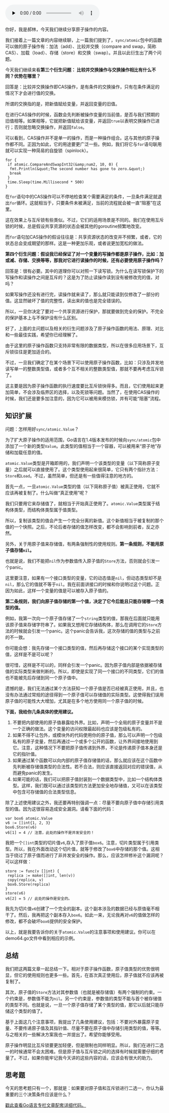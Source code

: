 <audio id="audio" title="30 | 原子操作（下）" controls="" preload="none"><source id="mp3" src="https://static001.geekbang.org/resource/audio/6f/4d/6fa3e694ea58b9daf7d0337ff6ab8a4d.mp3"></audio>

你好，我是郝林，今天我们继续分享原子操作的内容。

我们接着上一篇文章的内容继续聊，上一篇我们提到了，`sync/atomic`包中的函数可以做的原子操作有：加法（add）、比较并交换（compare and swap，简称CAS）、加载（load）、存储（store）和交换（swap）。并且以此衍生出了两个问题。

今天我们继续来看**第三个衍生问题： 比较并交换操作与交换操作相比有什么不同？优势在哪里？**

回答是：比较并交换操作即CAS操作，是有条件的交换操作，只有在条件满足的情况下才会进行值的交换。

所谓的交换指的是，把新值赋给变量，并返回变量的旧值。

在进行CAS操作的时候，函数会先判断被操作变量的当前值，是否与我们预期的旧值相等。如果相等，它就把新值赋给该变量，并返回`true`以表明交换操作已进行；否则就忽略交换操作，并返回`false`。

可以看到，CAS操作并不是单一的操作，而是一种操作组合。这与其他的原子操作都不同。正因为如此，它的用途要更广泛一些。例如，我们将它与`for`语句联用就可以实现一种简易的自旋锁（spinlock）。

```
for {
 if atomic.CompareAndSwapInt32(&amp;num2, 10, 0) {
  fmt.Println(&quot;The second number has gone to zero.&quot;)
  break
 }
 time.Sleep(time.Millisecond * 500)
}

```

在`for`语句中的CAS操作可以不停地检查某个需要满足的条件，一旦条件满足就退出`for`循环。这就相当于，只要条件未被满足，当前的流程就会被一直“阻塞”在这里。

这在效果上与互斥锁有些类似。不过，它们的适用场景是不同的。我们在使用互斥锁的时候，总是假设共享资源的状态会被其他的goroutine频繁地改变。

而`for`语句加CAS操作的假设往往是：共享资源状态的改变并不频繁，或者，它的状态总会变成期望的那样。这是一种更加乐观，或者说更加宽松的做法。

**第四个衍生问题：假设我已经保证了对一个变量的写操作都是原子操作，比如：加或减、存储、交换等等，那我对它进行读操作的时候，还有必要使用原子操作吗？**

回答是：很有必要。其中的道理你可以对照一下读写锁。为什么在读写锁保护下的写操作和读操作之间是互斥的？这是为了防止读操作读到没有被修改完的值，对吗？

如果写操作还没有进行完，读操作就来读了，那么就只能读到仅修改了一部分的值。这显然破坏了值的完整性，读出来的值也是完全错误的。

所以，一旦你决定了要对一个共享资源进行保护，那就要做到完全的保护。不完全的保护基本上与不保护没有什么区别。

好了，上面的主问题以及相关的衍生问题涉及了原子操作函数的用法、原理、对比和一些最佳实践，希望你已经理解了。

由于这里的原子操作函数只支持非常有限的数据类型，所以在很多应用场景下，互斥锁往往是更加适合的。

不过，一旦我们确定了在某个场景下可以使用原子操作函数，比如：只涉及并发地读写单一的整数类型值，或者多个互不相关的整数类型值，那就不要再考虑互斥锁了。

这主要是因为原子操作函数的执行速度要比互斥锁快得多。而且，它们使用起来更加简单，不会涉及临界区的选择，以及死锁等问题。当然了，在使用CAS操作的时候，我们还是要多加注意的，因为它可以被用来模仿锁，并有可能“阻塞”流程。

## 知识扩展

问题：怎样用好`sync/atomic.Value`？

为了扩大原子操作的适用范围，Go语言在1.4版本发布的时候向`sync/atomic`包中添加了一个新的类型`Value`。此类型的值相当于一个容器，可以被用来“原子地”存储和加载任意的值。

`atomic.Value`类型是开箱即用的，我们声明一个该类型的变量（以下简称原子变量）之后就可以直接使用了。这个类型使用起来很简单，它只有两个指针方法：`Store`和`Load`。不过，虽然简单，但还是有一些值得注意的地方的。

首先一点，一旦`atomic.Value`类型的值（以下简称原子值）被真正使用，它就不应该再被复制了。什么叫做“真正使用”呢？

我们只要用它来存储值了，就相当于开始真正使用了。`atomic.Value`类型属于结构体类型，而结构体类型属于值类型。

所以，复制该类型的值会产生一个完全分离的新值。这个新值相当于被复制的那个值的一个快照。之后，不论后者存储的值怎样改变，都不会影响到前者，反之亦然。

另外，关于用原子值来存储值，有两条强制性的使用规则。**第一条规则，不能用原子值存储`nil`。**

也就是说，我们不能把`nil`作为参数值传入原子值的`Store`方法，否则就会引发一个panic。

这里要注意，如果有一个接口类型的变量，它的动态值是`nil`，但动态类型却不是`nil`，那么它的值就不等于`nil`。我在前面讲接口的时候和你说明过这个问题。正因为如此，这样一个变量的值是可以被存入原子值的。

**第二条规则，我们向原子值存储的第一个值，决定了它今后能且只能存储哪一个类型的值。**

例如，我第一次向一个原子值存储了一个`string`类型的值，那我在后面就只能用该原子值来存储字符串了。如果我又想用它存储结构体，那么在调用它的`Store`方法的时候就会引发一个panic。这个panic会告诉我，这次存储的值的类型与之前的不一致。

你可能会想：我先存储一个接口类型的值，然后再存储这个接口的某个实现类型的值，这样是不是可以呢？

很可惜，这样是不可以的，同样会引发一个panic。因为原子值内部是依据被存储值的实际类型来做判断的。所以，即使是实现了同一个接口的不同类型，它们的值也不能被先后存储到同一个原子值中。

遗憾的是，我们无法通过某个方法获知一个原子值是否已经被真正使用，并且，也没有办法通过常规的途径得到一个原子值可以存储值的实际类型。这使得我们误用原子值的可能性大大增加，尤其是在多个地方使用同一个原子值的时候。

**下面，我给你几条具体的使用建议。**

1. 不要把内部使用的原子值暴露给外界。比如，声明一个全局的原子变量并不是一个正确的做法。这个变量的访问权限最起码也应该是包级私有的。
1. 如果不得不让包外，或模块外的代码使用你的原子值，那么可以声明一个包级私有的原子变量，然后再通过一个或多个公开的函数，让外界间接地使用到它。注意，这种情况下不要把原子值传递到外界，不论是传递原子值本身还是它的指针值。
1. 如果通过某个函数可以向内部的原子值存储值的话，那么就应该在这个函数中先判断被存储值类型的合法性。若不合法，则应该直接返回对应的错误值，从而避免panic的发生。
1. 如果可能的话，我们可以把原子值封装到一个数据类型中，比如一个结构体类型。这样，我们既可以通过该类型的方法更加安全地存储值，又可以在该类型中包含可存储值的合法类型信息。

除了上述使用建议之外，我还要再特别强调一点：尽量不要向原子值中存储引用类型的值。因为这很容易造成安全漏洞。请看下面的代码：

```
var box6 atomic.Value
v6 := []int{1, 2, 3}
box6.Store(v6)
v6[1] = 4 // 注意，此处的操作不是并发安全的！

```

我把一个`[]int`类型的切片值`v6`,存入了原子值`box6`。注意，切片类型属于引用类型。所以，我在外面改动这个切片值，就等于修改了`box6`中存储的那个值。这相当于绕过了原子值而进行了非并发安全的操作。那么，应该怎样修补这个漏洞呢？可以这样做：

```
store := func(v []int) {
 replica := make([]int, len(v))
 copy(replica, v)
 box6.Store(replica)
}
store(v6)
v6[2] = 5 // 此处的操作是安全的。

```

我先为切片值`v6`创建了一个完全的副本。这个副本涉及的数据已经与原值毫不相干了。然后，我再把这个副本存入`box6`。如此一来，无论我再对`v6`的值做怎样的修改，都不会破坏`box6`提供的安全保护。

以上，就是我要告诉你的关于`atomic.Value`的注意事项和使用建议。你可以在demo64.go文件中看到相应的示例。

## 总结

我们把这两篇文章一起总结一下。相对于原子操作函数，原子值类型的优势很明显，但它的使用规则也更多一些。首先，在首次真正使用后，原子值就不应该再被复制了。

其次，原子值的`Store`方法对其参数值（也就是被存储值）有两个强制的约束。一个约束是，参数值不能为`nil`。另一个约束是，参数值的类型不能与首个被存储值的类型不同。也就是说，一旦一个原子值存储了某个类型的值，那它以后就只能存储这个类型的值了。

基于上面这几个注意事项，我提出了几条使用建议，包括：不要对外暴露原子变量、不要传递原子值及其指针值、尽量不要在原子值中存储引用类型的值，等等。与之相关的一些解决方案我也一并提出了。希望你能够受用。

原子操作明显比互斥锁要更加轻便，但是限制也同样明显。所以，我们在进行二选一的时候通常不会太困难。但是原子值与互斥锁之间的选择有时候就需要仔细的考量了。不过，如果你能牢记我今天讲的这些内容的话，应该会有很大的助力。

## 思考题

今天的思考题只有一个，那就是：如果要对原子值和互斥锁进行二选一，你认为最重要的三个决策条件应该是什么？

[戳此查看Go语言专栏文章配套详细代码。](https://github.com/hyper0x/Golang_Puzzlers)


